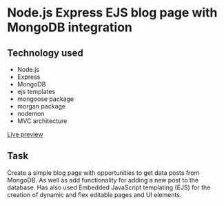 # Node.js Express EJS blog page with MongoDB integration

## Technology used

- Node.js
- Express
- MongoDB
- ejs templates
- mongoose package
- morgan package
- nodemon
- MVC architecture 

[Live preview](https://valerii-node-post.onrender.com/)

## Task 

Create a simple blog page with opportunities to get data posts from MongoDB. As well as add functionality for adding a new post to the database. Has also used Embedded JavaScript templating (EJS) for the creation of dynamic and flex editable pages and UI elements.

